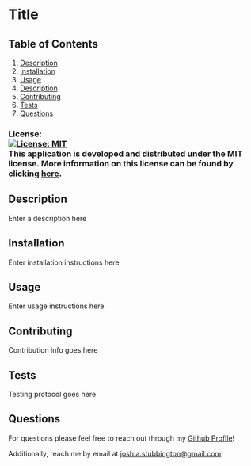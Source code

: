 
  # Title

  ## Table of Contents
  
  1. [Description](#description)
  2. [Installation](#installation)
  3. [Usage](#usage)
  4. [Description](#description)
  5. [Contributing](#contributing)
  6. [Tests](#Tests)
  7. [Questions](#questions)
  

  ### License: <br />  [![License: MIT](https://img.shields.io/badge/License-MIT-yellow.svg)](https://opensource.org/licenses/MIT) <br /> This application is developed and distributed under the MIT license. More information on this license can be found by clicking [here](https://choosealicense.com/licenses/mit/).


  ## Description
  Enter a description here

  ## Installation
  Enter installation instructions here

  ## Usage
  Enter usage instructions here

  ## Contributing
  Contribution info goes here

  ## Tests
  Testing protocol goes here

  ## Questions

  For questions please feel free to reach out through my [Github Profile](https://github.com/ayfor)!

  Additionally, reach me by email at <josh.a.stubbington@gmail.com>!
  
  
